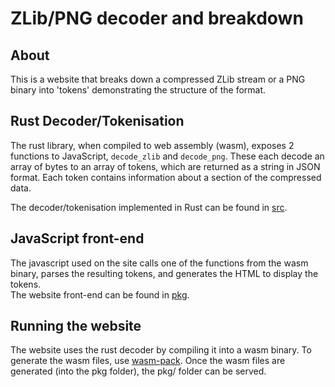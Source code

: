 # ZLib/PNG decoder and breakdown

## About
This is a website that breaks down a compressed ZLib stream or a PNG binary into 'tokens' demonstrating the structure of the format.  

## Rust Decoder/Tokenisation
The rust library, when compiled to web assembly (wasm), exposes 2 functions to JavaScript, `decode_zlib` and `decode_png`. These each decode an array of bytes to an array of tokens, which are returned as a string in JSON format. Each token contains information about a section of the compressed data.  

The decoder/tokenisation implemented in Rust can be found in [src](./src/).  

## JavaScript front-end
The javascript used on the site calls one of the functions from the wasm binary, parses the resulting tokens, and generates the HTML to display the tokens.  
The website front-end can be found in [pkg](./pkg/).  

## Running the website
The website uses the rust decoder by compiling it into a wasm binary. To generate the wasm files, use [wasm-pack](https://developer.mozilla.org/en-US/docs/WebAssembly/Rust_to_wasm). Once the wasm files are generated (into the pkg folder), the pkg/ folder can be served.
